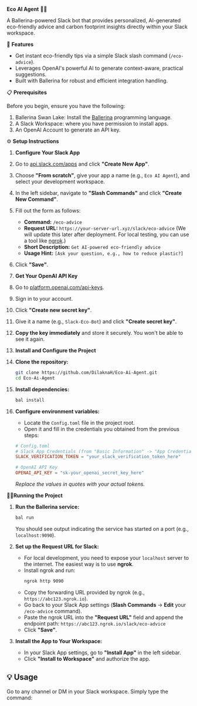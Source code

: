  **Eco AI Agent** 🤖🌿

A Ballerina-powered Slack bot that provides personalized, AI-generated eco-friendly advice and carbon footprint insights directly within your Slack workspace.

🚀 **Features**

- Get instant eco-friendly tips via a simple Slack slash command (`/eco-advice`).
- Leverages OpenAI's powerful AI to generate context-aware, practical suggestions.
- Built with Ballerina for robust and efficient integration handling.

📋 **Prerequisites**

Before you begin, ensure you have the following:

1.  Ballerina Swan Lake: Install the [Ballerina](https://ballerina.io/downloads/) programming language.
2.  A Slack Workspace: where you have permission to install apps.
3.  An OpenAI Account to generate an API key.

 ⚙️ **Setup Instructions**

1. **Configure Your Slack App**

1.  Go to [api.slack.com/apps](https://api.slack.com/apps) and click **"Create New App"**.
2.  Choose **"From scratch"**, give your app a name (e.g., `Eco AI Agent`), and select your development workspace.
3.  In the left sidebar, navigate to **"Slash Commands"** and click **"Create New Command"**.
4.  Fill out the form as follows:
    - **Command:** `/eco-advice`
    - **Request URL:** `https://your-server-url.xyz/slack/eco-advice` (We will update this later after deployment. For local testing, you can use a tool like [ngrok](https://ngrok.com/).)
    - **Short Description:** `Get AI-powered eco-friendly advice`
    - **Usage Hint:** `[Ask your question, e.g., how to reduce plastic?]`
5.  Click **"Save"**.

 2. **Get Your OpenAI API Key**

1.  Go to [platform.openai.com/api-keys](https://platform.openai.com/api-keys).
2.  Sign in to your account.
3.  Click **"Create new secret key"**.
4.  Give it a name (e.g., `Slack-Eco-Bot`) and click **"Create secret key"**.
5.  **Copy the key immediately** and store it securely. You won't be able to see it again.

 3. **Install and Configure the Project**

1.  **Clone the repository:**
    ```bash
    git clone https://github.com/DilaknaH/Eco-Ai-Agent.git
    cd Eco-Ai-Agent
    ```

2.  **Install dependencies:**
    ```bash
    bal install
    ```

3.  **Configure environment variables:**
    - Locate the `Config.toml` file in the project root.
    - Open it and fill in the credentials you obtained from the previous steps:

    ```toml
    # Config.toml
    # Slack App Credentials (from "Basic Information" -> "App Credentials")
    SLACK_VERIFICATION_TOKEN = "your_slack_verification_token_here"

    # OpenAI API Key
    OPENAI_API_KEY = "sk-your_openai_secret_key_here"
    ```
    *Replace the values in quotes with your actual tokens.*

 🏃‍♂️**Running the Project**

1.  **Run the Ballerina service:**
    ```bash
    bal run
    ```
    You should see output indicating the service has started on a port (e.g., `localhost:9090`).

2.  **Set up the Request URL for Slack:**
    - For local development, you need to expose your `localhost` server to the internet. The easiest way is to use **ngrok**.
    - Install ngrok and run:
      ```bash
      ngrok http 9090
      ```
    - Copy the forwarding URL provided by ngrok (e.g., `https://abc123.ngrok.io`).
    - Go back to your Slack App settings (**Slash Commands** -> **Edit** your `/eco-advice` command).
    - Paste the ngrok URL into the **"Request URL"** field and append the endpoint path: `https://abc123.ngrok.io/slack/eco-advice`
    - Click **"Save"**.

3.  **Install the App to Your Workspace:**
    - In your Slack App settings, go to **"Install App"** in the left sidebar.
    - Click **"Install to Workspace"** and authorize the app.

## 💡 Usage

Go to any channel or DM in your Slack workspace. Simply type the command:


